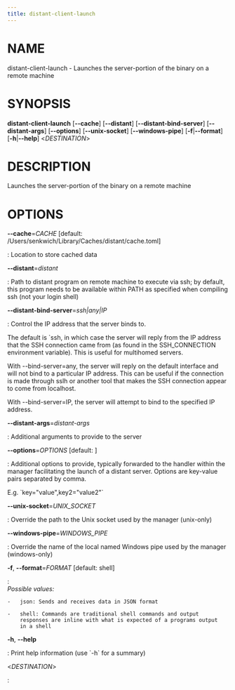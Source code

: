 ```yaml
---
title: distant-client-launch
---
```


# NAME

distant-client-launch - Launches the server-portion of the binary on a
remote machine

# SYNOPSIS

**distant-client-launch** \[**\--cache**\] \[**\--distant**\]
\[**\--distant-bind-server**\] \[**\--distant-args**\]
\[**\--options**\] \[**\--unix-socket**\] \[**\--windows-pipe**\]
\[**-f**\|**\--format**\] \[**-h**\|**\--help**\] \<*DESTINATION*\>

# DESCRIPTION

Launches the server-portion of the binary on a remote machine

# OPTIONS

**\--cache**=*CACHE* \[default: /Users/senkwich/Library/Caches/distant/cache.toml\]

:   Location to store cached data

**\--distant**=*distant*

:   Path to distant program on remote machine to execute via ssh; by
    default, this program needs to be available within PATH as specified
    when compiling ssh (not your login shell)

**\--distant-bind-server**=*ssh\|any\|IP*

:   Control the IP address that the server binds to.

The default is \`ssh, in which case the server will reply from the IP
address that the SSH connection came from (as found in the
SSH_CONNECTION environment variable). This is useful for multihomed
servers.

With \--bind-server=any, the server will reply on the default interface
and will not bind to a particular IP address. This can be useful if the
connection is made through sslh or another tool that makes the SSH
connection appear to come from localhost.

With \--bind-server=IP, the server will attempt to bind to the specified
IP address.

**\--distant-args**=*distant-args*

:   Additional arguments to provide to the server

**\--options**=*OPTIONS* \[default: \]

:   Additional options to provide, typically forwarded to the handler
    within the manager facilitating the launch of a distant server.
    Options are key-value pairs separated by comma.

E.g. \`key=\"value\",key2=\"value2\"\`

**\--unix-socket**=*UNIX_SOCKET*

:   Override the path to the Unix socket used by the manager (unix-only)

**\--windows-pipe**=*WINDOWS_PIPE*

:   Override the name of the local named Windows pipe used by the
    manager (windows-only)

**-f**, **\--format**=*FORMAT* \[default: shell\]

:   \
    *Possible values:*

    -   json: Sends and receives data in JSON format

    -   shell: Commands are traditional shell commands and output
        responses are inline with what is expected of a programs output
        in a shell

**-h**, **\--help**

:   Print help information (use \`-h\` for a summary)

\<*DESTINATION*\>

:   

